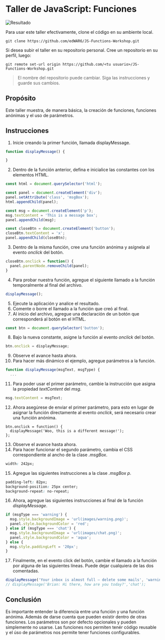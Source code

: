 # Taller de JavaScript: Funciones

![Resultado](/images/result.png)


Para usar este taller efectivamente, clone el código en su ambiente local.
```
git clone https://github.com/edWAR6/JS-Functions-Workshop.git
```
Si desea subir el taller en su repositorio personal.
Cree un repositorio en su perfil, luego:
```
git remote set-url origin https://github.com/<tu usuario>/JS-Functions-Workshop.git
```

> El nombre del repositorio puede cambiar. Siga las instrucciones y guarde sus cambios.

## Propósito

Este taller muestra, de manera básica, la creación de funciones, funciones anónimas y el uso de parámetros.

## Instrucciones

1. Inicie creando la primer función, llamada displayMessage.
```javascript
function displayMessage() {

}
```
2. Dentro de la función anterior, defina e inicialice las constantes con los elementos HTML.
```javascript
const html = document.querySelector('html');

const panel = document.createElement('div');
panel.setAttribute('class', 'msgBox');
html.appendChild(panel);

const msg = document.createElement('p');
msg.textContent = 'This is a message box';
panel.appendChild(msg);

const closeBtn = document.createElement('button');
closeBtn.textContent = 'x';
panel.appendChild(closeBtn);
```
3. Dentro de la misma función, cree una función anónima y asígnela al evento *onclick* del botón.
```javascript
closeBtn.onclick = function() {
  panel.parentNode.removeChild(panel);
}
```
4. Para probar nuestra función, agregue el siguiente llamado a la función temporalmente al final del archivo.
```javascript
displayMessage();
```
5. Ejecute la aplicación y analice el resultado.
6. Comente o borre el llamado a la función que creó al final.
7. Al inicio del archivo, agregue una declaración de un botón que corresponderá al botón en el HTML.
```javascript
const btn = document.querySelector('button');
```
8. Bajo la nueva constante, asigne la función al evento *onclick* del botón.
```javascript
btn.onclick = displayMessage;
```
9. Observe el avance hasta ahora.
10. Para hacer más dinámico el ejemplo, agregue parámetros a la función.
```javascript
function displayMessage(msgText, msgType) {
  ...
```
11. Para poder usar el primer parámetro, cambie la instrucción que asigna la propiedad *textContent* del *msg*.
```javascript
msg.textContent = msgText;
```
12. Ahora asegúrese de enviar el primer parámetro, para esto en lugar de asignar la función directamente al evento *onclick*, será necesario crear una función anónima.
```
btn.onclick = function() {
  displayMessage('Woo, this is a different message!');
};
```
13. Observe el avance hasta ahora.
14. Para hacer funcionar el segundo parámetro, cambia el CSS correspondiente al ancho de la clase *.msgBox*.
```css
width: 242px;
```
15. Agregue las siguientes instrucciones a la clase *.msgBox p*.
```css
padding-left: 82px;
background-position: 25px center;
background-repeat: no-repeat;
```
16. Ahora, agregue las siguientes instrucciones al final de la función *displayMessage*.
```javascript
if (msgType === 'warning') {
  msg.style.backgroundImage = 'url(images/warning.png)';
  panel.style.backgroundColor = 'red';
} else if (msgType === 'chat') {
  msg.style.backgroundImage = 'url(images/chat.png)';
  panel.style.backgroundColor = 'aqua';
} else {
  msg.style.paddingLeft = '20px';
}
```
17. Finalmente, en el evento click del botón, cambie el llamado a la función por alguna de las siguientes líneas. Puede dejar cualquiera de las dos comentadas.
```javascript
displayMessage('Your inbox is almost full — delete some mails', 'warning');
// displayMessage('Brian: Hi there, how are you today?','chat');
```

## Conclusión

Es importante entender la diferencia entre una función y una función anónima. Además de darse cuenta que pueden existir dentro de otras funciones.
Los parámetros son por defecto opcionales y pueden simplemente no usarse.
Las funciones nos permiten tenér código reusable y el úso de parámetros nos permite tener funciones configurables.
